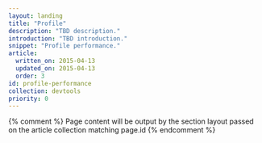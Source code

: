 ```yaml
---
layout: landing
title: "Profile"
description: "TBD description."
introduction: "TBD introduction."
snippet: "Profile performance."
article:
  written_on: 2015-04-13
  updated_on: 2015-04-13
  order: 3
id: profile-performance
collection: devtools
priority: 0
---
```


{% comment %}
Page content will be output by the section layout passed on the article collection matching page.id
{% endcomment %}
